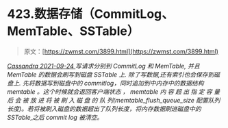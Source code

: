 <!--yml
category: 未分类
date: 0001-01-01 00:00:00
-->

# 423.数据存储（CommitLog、MemTable、SSTable）

> 原文：[https://zwmst.com/3899.html](https://zwmst.com/3899.html)

   [ *Cassandra* ](https://zwmst.com/cassandra)*[ <time datetime="2021-09-24T15:05:38+08:00"> 2021-09-24 </time> ](https://zwmst.com/3899.html)  写请求分别到 CommitLog 和 MemTable, 并且 MemTable 的数据会刷写到磁盘 SSTable 上. 除了写数据,还有索引也会保存到磁盘上.
先将数据写到磁盘中的 commitlog，同时追加到中内存中的数据结构 memtable 。这个时候就会返回客户端状态 ， memtable 内 容 超 出 指 定 容 量 后 会 被 放 进 将 被 刷 入 磁 盘 的 队 列(memtable_flush_queue_size 配置队列长度)。若将被刷入磁盘的数据超出了队列长度，将内存数据刷进磁盘中的 SSTable,之后 commit log 被清空。*